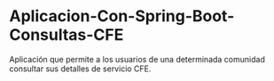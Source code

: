 # Aplicacion-Con-Spring-Boot-Consultas-CFE
Aplicación que permite a los usuarios de una determinada comunidad consultar sus detalles de servicio CFE.
